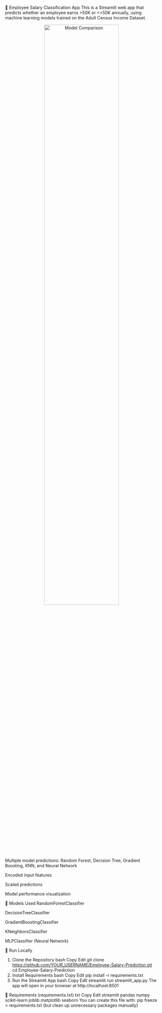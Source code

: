 💼 Employee Salary Classification App
This is a Streamlit web app that predicts whether an employee earns >50K or <=50K annually, using machine learning models trained on the Adult Census Income Dataset.

<p align="center"> <img src="images/model_comparison.png" alt="Model Comparison" width="70%"> </p>

Multiple model predictions: Random Forest, Decision Tree, Gradient Boosting, KNN, and Neural Network

Encoded input features

Scaled predictions

Model performance visualization

🧠 Models Used
RandomForestClassifier

DecisionTreeClassifier

GradientBoostingClassifier

KNeighborsClassifier

MLPClassifier (Neural Network)

🧪 Run Locally
1. Clone the Repository
bash
Copy
Edit
git clone https://github.com/YOUR_USERNAME/Employee-Salary-Prediction.git
cd Employee-Salary-Prediction
2. Install Requirements
bash
Copy
Edit
pip install -r requirements.txt
3. Run the Streamlit App
bash
Copy
Edit
streamlit run streamlit_app.py
The app will open in your browser at http://localhost:8501

🔧 Requirements (requirements.txt)
txt
Copy
Edit
streamlit
pandas
numpy
scikit-learn
joblib
matplotlib
seaborn
You can create this file with:
pip freeze > requirements.txt (but clean up unnecessary packages manually)

